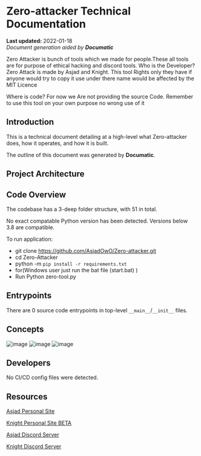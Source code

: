 # Zero-attacker Technical Documentation

**Last updated:** 2022-01-18\
_Document generation aided by **Documatic**_

<ENTER SHORT PROJECT DESCRIPTION>

Zero Attacker is bunch of tools which we made for people.These all tools are for purpose of ethical hacking and discord tools.
Who is the Developer? Zero Attack is made by Asjad and Knight. This tool Rights only they have if anyone would try to copy it use under there name would be affected by the MIT Licence 

Where is code? For now we Are not providing the source Code. 
Remember to use this tool on your own purpose no wrong use of it


## Introduction

This is a technical document detailing
        at a high-level
        what Zero-attacker does, how it operates,
        and how it is built.

The outline of this document was generated
        by **Documatic**.
<!---Documatic-section-group: arch-start--->


## Project Architecture


<!---Documatic-section-group: arch-end--->

<!---Documatic-section-group: helloworld-start--->


## Code Overview

The codebase has a 3-deep folder structure, with 51 in total.
<!---Documatic-section-helloworld: setup-start--->

No exact compatable Python version has been detected.
Versions below 3.8 are compatible.

To run application:

-  git clone https://github.com/AsjadOwO/Zero-attacker.git
- cd Zero-Attacker
- python -m `pip install -r requirements.txt`
- for(Windows user just run the bat file (start.bat) )
- Run Python zero-tool.py 



<!---Documatic-section-helloworld: setup-end--->

<!---Documatic-section-helloworld: entrypoints-start--->


## Entrypoints

There are 0 source code entrypoints in top-level `__main__`/`__init__` files.


<!---Documatic-section-helloworld: entrypoints-end--->

<!---Documatic-section-group: concept-start--->
## Concepts

![image](https://github.com/AsjadOooO/Zero-attacker/blob/main/zero-power-.png)
![image](https://github.com/AsjadOooO/Zero-attacker/blob/main/zero.png)
![image](https://github.com/AsjadOooO/Zero-attacker/blob/main/zero-web.png)
<!---Documatic-section-group: concept-end--->

<!---Documatic-section-group: helloworld-end--->

<!---Documatic-section-group: dev-start--->


## Developers
<!---Documatic-section-dev: setup-start--->





<!---Documatic-section-dev: setup-end--->

<!---Documatic-section-dev: ci-start--->
No CI/CD config files were detected.


<!---Documatic-section-dev: ci-end--->

<!---Documatic-section-group: dev-end--->

## Resources
[Asjad Personal Site](https://www.asjadowo.xyz/)

[Knight Personal Site BETA](https://dev7knight.github.io/)

[Asjad Discord Server](https://discord.gg/Mej5gesZTu)

[Knight Discord Server](https://discord.gg/MVmDYSVdzF)
